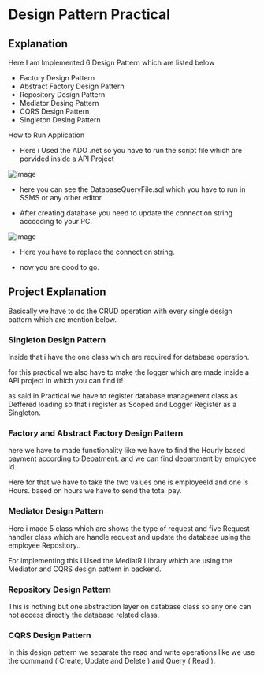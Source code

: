 # Design Pattern Practical	

## Explanation

Here I am Implemented 6 Design Pattern which are listed below

* Factory Design Pattern
* Abstract Factory Design Pattern
* Repository Design Pattern
* Mediator Desing Pattern
* CQRS Design Pattern
* Singleton Desing Pattern

How to Run Application

* Here i Used the ADO .net so you have to run the script file which are porvided inside a API Project  

![image](https://github.com/AbhiSimform/DesignPatternsPracticals/assets/125336138/cc8e1fb6-a556-481f-b798-e643b32042f1)

* here you can see the DatabaseQueryFile.sql  which you have to run in SSMS or any other editor

* After creating database you need to update the connection string acccoding to your PC.

![image](https://github.com/AbhiSimform/DesignPatternsPracticals/assets/125336138/631e6cbc-0d2c-489e-8426-cec0f87849cd)

* Here you have to replace the connection string.

* now you are good to go.

## Project Explanation

Basically we have to do the CRUD operation with every single design pattern which are mention below.

### Singleton Design Pattern

Inside that i have the one class which are required for database operation.

for this practical we also have to make the logger which are made inside a API project in which you can find it!

as said in Practical we have to register database management class as Deffered loading so that i register as Scoped and Logger Register as a Singleton.

### Factory and Abstract Factory Design Pattern

here we have to made functionality like we have to find the Hourly based payment according to Depatment. and we can find department by employee Id.

Here for that we have to take the two values one is employeeId and one is Hours. based on hours we have to send the total pay.

### Mediator Design Pattern

Here i made 5 class which are shows the type of request and five Request handler class which are handle request and update the database using the employee Repository..

For implementing this I Used the MediatR Library which are using the Mediator and CQRS design pattern in backend.

### Repository Design Pattern

This is nothing but one abstraction layer on database class so any one can not access directly the database related class.

### CQRS Design Pattern 

In this design pattern we separate the read and write operations like we use the command ( Create, Update and Delete ) and Query ( Read ).

